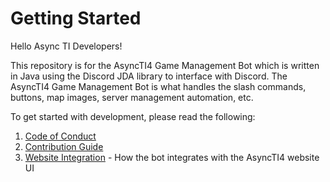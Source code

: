 # Getting Started

Hello Async TI Developers!

This repository is for the AsyncTI4 Game Management Bot which is written in Java using the Discord JDA library to interface with Discord. The AsyncTI4 Game Management Bot is what handles the slash commands, buttons, map images, server management automation, etc.

To get started with development, please read the following:

1. [Code of Conduct](CODE_OF_CONDUCT.md)
2. [Contribution Guide](CONTRIBUTING.md)
3. [Website Integration](WEBSITE_INTEGRATION.md) - How the bot integrates with the AsyncTI4 website UI
